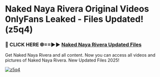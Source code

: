 # Naked Naya Rivera Original Videos 0nlyFans Leaked - Files Updated! (z5q4)

<h3>🔴 CLICK HERE 🌐==►► <a href="https://tinyurl.com/yckcrads" rel="nofollow">Naked Naya Rivera Updated Files</a></h3>

Get Naked Naya Rivera and all content. Now you can access all videos and pictures of Naked Naya Rivera. New Updated Files 2025!

[![z5q4](https://i.imgur.com/hpKpOFt.gif)](https://tinyurl.com/yckcrads)
